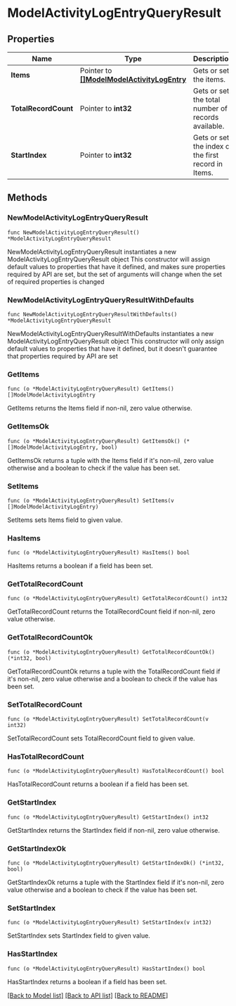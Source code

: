 # ModelActivityLogEntryQueryResult

## Properties

Name | Type | Description | Notes
------------ | ------------- | ------------- | -------------
**Items** | Pointer to [**[]ModelModelActivityLogEntry**](ModelModelActivityLogEntry.md) | Gets or sets the items. | [optional] 
**TotalRecordCount** | Pointer to **int32** | Gets or sets the total number of records available. | [optional] 
**StartIndex** | Pointer to **int32** | Gets or sets the index of the first record in Items. | [optional] 

## Methods

### NewModelActivityLogEntryQueryResult

`func NewModelActivityLogEntryQueryResult() *ModelActivityLogEntryQueryResult`

NewModelActivityLogEntryQueryResult instantiates a new ModelActivityLogEntryQueryResult object
This constructor will assign default values to properties that have it defined,
and makes sure properties required by API are set, but the set of arguments
will change when the set of required properties is changed

### NewModelActivityLogEntryQueryResultWithDefaults

`func NewModelActivityLogEntryQueryResultWithDefaults() *ModelActivityLogEntryQueryResult`

NewModelActivityLogEntryQueryResultWithDefaults instantiates a new ModelActivityLogEntryQueryResult object
This constructor will only assign default values to properties that have it defined,
but it doesn't guarantee that properties required by API are set

### GetItems

`func (o *ModelActivityLogEntryQueryResult) GetItems() []ModelModelActivityLogEntry`

GetItems returns the Items field if non-nil, zero value otherwise.

### GetItemsOk

`func (o *ModelActivityLogEntryQueryResult) GetItemsOk() (*[]ModelModelActivityLogEntry, bool)`

GetItemsOk returns a tuple with the Items field if it's non-nil, zero value otherwise
and a boolean to check if the value has been set.

### SetItems

`func (o *ModelActivityLogEntryQueryResult) SetItems(v []ModelModelActivityLogEntry)`

SetItems sets Items field to given value.

### HasItems

`func (o *ModelActivityLogEntryQueryResult) HasItems() bool`

HasItems returns a boolean if a field has been set.

### GetTotalRecordCount

`func (o *ModelActivityLogEntryQueryResult) GetTotalRecordCount() int32`

GetTotalRecordCount returns the TotalRecordCount field if non-nil, zero value otherwise.

### GetTotalRecordCountOk

`func (o *ModelActivityLogEntryQueryResult) GetTotalRecordCountOk() (*int32, bool)`

GetTotalRecordCountOk returns a tuple with the TotalRecordCount field if it's non-nil, zero value otherwise
and a boolean to check if the value has been set.

### SetTotalRecordCount

`func (o *ModelActivityLogEntryQueryResult) SetTotalRecordCount(v int32)`

SetTotalRecordCount sets TotalRecordCount field to given value.

### HasTotalRecordCount

`func (o *ModelActivityLogEntryQueryResult) HasTotalRecordCount() bool`

HasTotalRecordCount returns a boolean if a field has been set.

### GetStartIndex

`func (o *ModelActivityLogEntryQueryResult) GetStartIndex() int32`

GetStartIndex returns the StartIndex field if non-nil, zero value otherwise.

### GetStartIndexOk

`func (o *ModelActivityLogEntryQueryResult) GetStartIndexOk() (*int32, bool)`

GetStartIndexOk returns a tuple with the StartIndex field if it's non-nil, zero value otherwise
and a boolean to check if the value has been set.

### SetStartIndex

`func (o *ModelActivityLogEntryQueryResult) SetStartIndex(v int32)`

SetStartIndex sets StartIndex field to given value.

### HasStartIndex

`func (o *ModelActivityLogEntryQueryResult) HasStartIndex() bool`

HasStartIndex returns a boolean if a field has been set.


[[Back to Model list]](../README.md#documentation-for-models) [[Back to API list]](../README.md#documentation-for-api-endpoints) [[Back to README]](../README.md)


